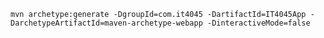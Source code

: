 `mvn archetype:generate -DgroupId=com.it4045 -DartifactId=IT4045App -DarchetypeArtifactId=maven-archetype-webapp -DinteractiveMode=false`
